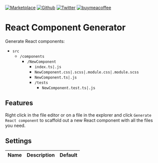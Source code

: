 [![Marketplace](https://img.shields.io/visual-studio-marketplace/i/roberth.react-gensco)](https://marketplace.visualstudio.com/items?itemName=roberth.react-gensco)
[![Github](https://img.shields.io/github/stars/rxb3rth/react-gensco?style=social)](https://github.com/rxb3rth/react-gensco)
[![Twitter](https://img.shields.io/twitter/follow/rxb3rth?style=social)](https://twitter.com/rxb3rth)
[![buymeacoffee](https://img.shields.io/badge/buymeacoffee-%24-yellow)](https://www.buymeacoffee.com/roberth.gonz)

# React Component Generator

Generate React components:

- `src`
  - `/components`
    - `/NewComponent`
      - `index.ts|.js`
      - `NewComponent.css|.scss|.module.css|.module.scss`
      - `NewComponent.ts|.js`
      - `/tests`
        - `NewComponent.test.ts|.js`

## Features

Right click in the file editor or on a file in the explorer and click `Generate React component` to scaffold out a new React component with all the files you need.

## Settings

| Name | Description	| Default |
|----- | ------------ | -------- |
